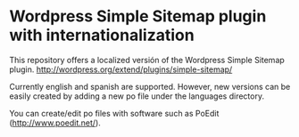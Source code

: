 Wordpress Simple Sitemap plugin with internationalization
=================
This repository offers a localized versión of the Wordpress Simple Sitemap plugin. 
http://wordpress.org/extend/plugins/simple-sitemap/

Currently english and spanish are supported. However, new versions can be easily created 
by adding a new po file under the languages directory.

You can create/edit po files with software such as PoEdit (http://www.poedit.net/).
